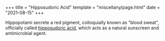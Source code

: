 +++
title = "Hipposudoric Acid"
template = "miscellany/page.html"
date = "2021-08-15"
+++

Hippopotami secrete a red pigment, colloquially known as "blood sweat", officially called [hipposudoric acid](https://en.wikipedia.org/wiki/Hipposudoric_acid), which acts as a natural sunscreen and antimicrobial agent.
